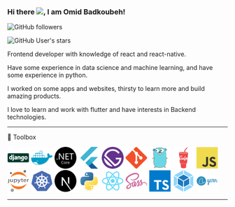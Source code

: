 ### Hi there <img src="https://raw.githubusercontent.com/MartinHeinz/MartinHeinz/master/wave.gif" width="30px">, I am Omid Badkoubeh!


![GitHub followers](https://img.shields.io/github/followers/OmidBadkoubeh?style=for-the-badge)

![GitHub User's stars](https://img.shields.io/github/stars/OmidBadkoubeh?style=for-the-badge)

Frontend developer with knowledge of react and react-native.

Have some experience in data science and machine learning, and have some experience in python.

I worked on some apps and websites, thirsty to learn more and build amazing products. 

I love to learn and work with flutter and have interests in Backend technologies.

---

🧰 Toolbox

<img src="https://github.com/devicons/devicon/blob/c7d326b6009e60442abc35fa45706d6f30ee4c8e/icons/django/django-original.svg" alt="Django Logo" width="50" height="50"/> <img src="https://github.com/devicons/devicon/blob/c7d326b6009e60442abc35fa45706d6f30ee4c8e/icons/docker/docker-plain.svg" alt="Docker Logo" width="50" height="50"/> <img src="https://github.com/devicons/devicon/blob/c7d326b6009e60442abc35fa45706d6f30ee4c8e/icons/dotnetcore/dotnetcore-plain.svg" alt="Dotnet core Logo" width="50" height="50"/> <img src="https://github.com/devicons/devicon/blob/c7d326b6009e60442abc35fa45706d6f30ee4c8e/icons/flutter/flutter-original.svg" alt="Flutter Logo" width="50" height="50"/> <img src="https://github.com/devicons/devicon/blob/c7d326b6009e60442abc35fa45706d6f30ee4c8e/icons/gatsby/gatsby-plain.svg" alt="Gatsby Logo" width="50" height="50"/> <img src="https://github.com/devicons/devicon/blob/c7d326b6009e60442abc35fa45706d6f30ee4c8e/icons/git/git-plain.svg" alt="Git Logo" width="50" height="50"/> <img src="https://github.com/devicons/devicon/blob/c7d326b6009e60442abc35fa45706d6f30ee4c8e/icons/go/go-original.svg" alt="Golang Logo" width="50" height="50"/> <img src="https://github.com/devicons/devicon/blob/c7d326b6009e60442abc35fa45706d6f30ee4c8e/icons/gulp/gulp-plain.svg" alt="Gulp Logo" width="50" height="50"/> <img src="https://github.com/devicons/devicon/blob/c7d326b6009e60442abc35fa45706d6f30ee4c8e/icons/javascript/javascript-original.svg" alt="Javascript Logo" width="50" height="50"/> <img src="https://github.com/devicons/devicon/blob/c7d326b6009e60442abc35fa45706d6f30ee4c8e/icons/jupyter/jupyter-original-wordmark.svg" alt="Jupyter Logo" width="50" height="50"/> <img src="https://github.com/devicons/devicon/blob/c7d326b6009e60442abc35fa45706d6f30ee4c8e/icons/kubernetes/kubernetes-plain.svg" alt="Kubernetes Logo" width="50" height="50"/> <img src="https://github.com/devicons/devicon/blob/c7d326b6009e60442abc35fa45706d6f30ee4c8e/icons/nextjs/nextjs-original.svg" alt="NextJS Logo" width="50" height="50"/> <img src="https://github.com/devicons/devicon/blob/c7d326b6009e60442abc35fa45706d6f30ee4c8e/icons/python/python-original.svg" alt="Python Logo" width="50" height="50"/> <img src="https://github.com/devicons/devicon/blob/c7d326b6009e60442abc35fa45706d6f30ee4c8e/icons/react/react-original.svg" alt="React Logo" width="50" height="50"/> <img src="https://github.com/devicons/devicon/blob/c7d326b6009e60442abc35fa45706d6f30ee4c8e/icons/sass/sass-original.svg" alt="Sass Logo" width="50" height="50"/> <img src="https://github.com/devicons/devicon/blob/c7d326b6009e60442abc35fa45706d6f30ee4c8e/icons/typescript/typescript-original.svg" alt="Typescript Logo" width="50" height="50"/> <img src="https://github.com/devicons/devicon/blob/c7d326b6009e60442abc35fa45706d6f30ee4c8e/icons/webpack/webpack-original.svg" alt="Webpack Logo" width="50" height="50"/> <img src="https://github.com/devicons/devicon/blob/c7d326b6009e60442abc35fa45706d6f30ee4c8e/icons/yarn/yarn-original-wordmark.svg" alt="Yarn Logo" width="50" height="50"/>

---

<!--
**OmidBadkoubeh/OmidBadkoubeh** is a ✨ _special_ ✨ repository because its `README.md` (this file) appears on your GitHub profile.

Here are some ideas to get you started:

- 🔭 I’m currently working on ...
- 🌱 I’m currently learning ...
- 👯 I’m looking to collaborate on ...
- 🤔 I’m looking for help with ...
- 💬 Ask me about ...
- 📫 How to reach me: ...
- 😄 Pronouns: ...
- ⚡ Fun fact: ...
-->
